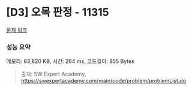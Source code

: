 # [D3] 오목 판정 - 11315 

[문제 링크](https://swexpertacademy.com/main/code/problem/problemDetail.do?contestProbId=AXaSUPYqPYMDFASQ) 

### 성능 요약

메모리: 63,820 KB, 시간: 264 ms, 코드길이: 855 Bytes



> 출처: SW Expert Academy, https://swexpertacademy.com/main/code/problem/problemList.do